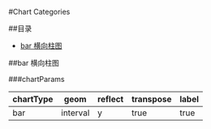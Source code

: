 #Chart Categories

##目录

* [bar 横向柱图](#bar-横向柱图)

##bar 横向柱图

###chartParams

chartType | geom | reflect | transpose | label
--- | --- | --- | --- | ---
bar | interval | y | true |true